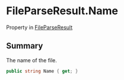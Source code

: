 # FileParseResult.Name

Property in [FileParseResult](api/csharp/yarn.compiler.fileparseresult.md)

## Summary

<param name="name">The name of the file.</param>

```csharp
public string Name { get; }
```

